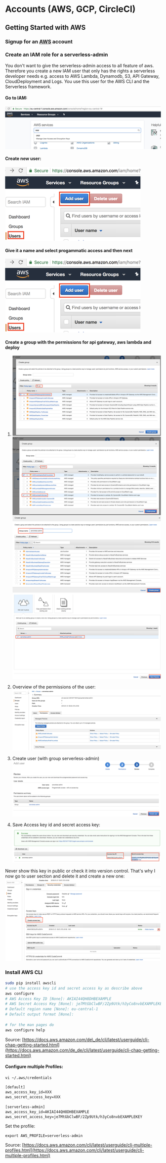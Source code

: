 # Accounts \(AWS, GCP, CircleCI\)

## Getting Started with AWS

### Signup for an [AWS](https://aws.amazon.com) account

### Create an IAM role for a serverless-admin

You don't want to give the serverless-admin access to all feature of aws. Therefore you create a new IAM user that only has the rights a serverless developer needs e.g. access to AWS Lambda, Dynamodb, S3, API Gateway, CloudDeployment and Logs. You use this user for the AWS CLI and the Serverless framework.

#### Go to IAM:

![](../.gitbook/assets/screen-shot-2018-01-20-at-22.43.56%20%281%29.png)

#### Create new user: 

![](../.gitbook/assets/create-new-iam-user%20%282%29.png)

#### Give it a name and select progammatic access and then next 

![](../.gitbook/assets/create-new-iam-user%20%281%29.png)

#### Create a group with the permissions for api gateway, aws lambda and deploy



1.  ![](../.gitbook/assets/creare-iam-role.png) ![](../.gitbook/assets/create-iam-role-2.png) ![](../.gitbook/assets/create-group.png) ![](../.gitbook/assets/create-iam-role-3.png)
2.   Overview of the permissions of the user:  
   ![](../.gitbook/assets/serverless-admin-iam-rights.png)

3. Create user \(with group serverless-admin\)![](../.gitbook/assets/create-iam-role-4.png)
4. Save Access key id and secret access key: ![](../.gitbook/assets/iam-role-credentials.png)

Never show this key in public or check it into version control. That's why I now go to user section and delete it and create a new one:  
![](../.gitbook/assets/change-iam-user-credentials.png)

### Install AWS CLI

```bash
sudo pip install awscli
# use the access key id and secret access ky as describe above
aws configure
# AWS Access Key ID [None]: AKIAI44QH8DHBEXAMPLE
# AWS Secret Access Key [None]: je7MtGbClwBF/2Zp9Utk/h3yCo8nvbEXAMPLEKEY
# Default region name [None]: eu-central-1
# Default output format [None]:

# for the man pages do
aws configure help
```

Source: [https://docs.aws.amazon.com/de\_de/cli/latest/userguide/cli-chap-getting-started.html](https://docs.aws.amazon.com/de_de/cli/latest/userguide/cli-chap-getting-started.html)

#### Configure multiple Profiles:

```text
vi ~/.aws/credentials
```

```text
[default]
aws_access_key_id=XXX
aws_secret_access_key=XXX

[serverless-admin]
aws_access_key_id=AKIAI44QH8DHBEXAMPLE
aws_secret_access_key=je7MtGbClwBF/2Zp9Utk/h3yCo8nvbEXAMPLEKEY
```

Set the profile:

```text
export AWS_PROFILE=serverless-admin
```

Source: [https://docs.aws.amazon.com/cli/latest/userguide/cli-multiple-profiles.html](https://docs.aws.amazon.com/cli/latest/userguide/cli-multiple-profiles.html)

